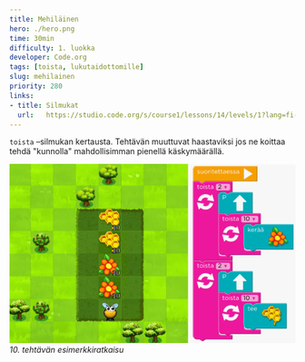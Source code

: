 ```yaml
---
title: Mehiläinen
hero: ./hero.png
time: 30min
difficulty: 1. luokka
developer: Code.org
tags: [toista, lukutaidottomille]
slug: mehilainen
priority: 280
links:
- title: Silmukat
  url:   https://studio.code.org/s/course1/lessons/14/levels/1?lang=fi-FI
---
```


`toista` –silmukan kertausta. Tehtävän muuttuvat haastaviksi jos ne koittaa tehdä "kunnolla" mahdollisimman pienellä käskymäärällä.

![](./tehtava_10.png)
*10. tehtävän esimerkkiratkaisu*
